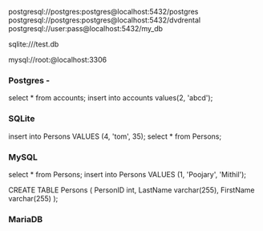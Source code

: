 postgresql://postgres:postgres@localhost:5432/postgres
postgresql://postgres:postgres@localhost:5432/dvdrental
postgresql://user:pass@localhost:5432/my_db

sqlite:///test.db

mysql://root:@localhost:3306

### Postgres -

select * from accounts;
insert into accounts values(2, 'abcd');

### SQLite

insert into Persons VALUES (4, 'tom', 35);
select * from Persons;

### MySQL

select * from Persons;
insert into Persons VALUES (1, 'Poojary', 'Mithil');

CREATE TABLE Persons (
    PersonID int,
    LastName varchar(255),
    FirstName varchar(255)
);

### MariaDB
